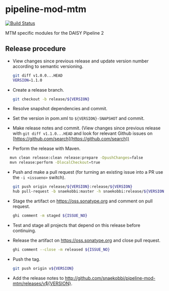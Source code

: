 # pipeline-mod-mtm

[![Build Status](https://travis-ci.org/snaekobbi/pipeline-mod-mtm.png?branch=master)](https://travis-ci.org/snaekobbi/pipeline-mod-mtm)

MTM specific modules for the DAISY Pipeline 2

## Release procedure
- View changes since previous release and update version number according to semantic versioning.

  ```sh
  git diff v1.0.0...HEAD
  VERSION=1.1.0
  ```

- Create a release branch.

  ```sh
  git checkout -b release/${VERSION}
  ```
  
- Resolve snapshot dependencies and commit.
- Set the version in pom.xml to `${VERSION}-SNAPSHOT` and commit.
- Make release notes and commit. (View changes since previous release with `git diff v1.1.0...HEAD`
  and look for relevant Github issues on [https://github.com/search](https://github.com/search))
- Perform the release with Maven.

```sh
  mvn clean release:clean release:prepare -DpushChanges=false
  mvn release:perform -DlocalCheckout=true
  ```
  
- Push and make a pull request (for turning an existing issue into a PR use the `-i <issueno>` switch).

  ```sh
  git push origin release/${VERSION}:release/${VERSION}
  hub pull-request -b snaekobbi:master -h snaekobbi:release/${VERSION} -m "Release version ${VERSION}"
  ```
  
- Stage the artifact on https://oss.sonatype.org and comment on pull request.

  ```sh
  ghi comment -m staged ${ISSUE_NO}
  ```
  
- Test and stage all projects that depend on this release before continuing.
- Release the artifact on https://oss.sonatype.org  and close pull request.

  ```sh
  ghi comment --close -m released ${ISSUE_NO}
  ```
  
- Push the tag.

  ```sh
  git push origin v${VERSION}
  ```
  
- Add the release notes to http://github.com/snaekobbi/pipeline-mod-mtm/releases/v${VERSION}.
